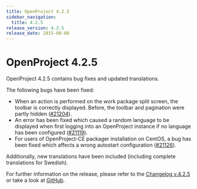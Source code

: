 ```yaml
---
title: OpenProject 4.2.5
sidebar_navigation:
  title: 4.2.5
release_version: 4.2.5
release_date: 2015-08-06
---
```


# OpenProject 4.2.5

OpenProject 4.2.5 contains bug fixes and updated translations.

The following bugs have been fixed:

- When an action is performed on the work package split screen, the
  toolbar is correctly displayed. Before, the toolbar and pagination
  were partly hidden
  ([#21204](https://community.openproject.org/work_packages/21204)).
- An error has been fixed which caused a random language to be
  displayed when first logging into an OpenProject instance if no
  language has been configured
  ([#21119](https://community.openproject.org/work_packages/21119)).
- For users of OpenProject-CE packager installation on CentOS, a bug
  has been fixed which affects a wrong autostart configuration
  ([#21126](https://community.openproject.org/work_packages/21126)).

Additionally, new translations have been included (including complete
translations for Swedish).

For further information on the release, please refer to the
[Changelog v.4.2.5](https://community.openproject.org/versions/759)
or take a look at
[GitHub](https://github.com/opf/openproject/tree/v4.2.5).
